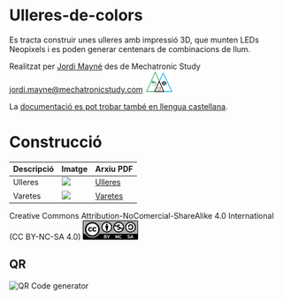 # Ulleres-de-colors
Es tracta construir unes ulleres amb impressió 3D, que munten LEDs Neopixels i es poden generar centenars de combinacions de llum.  

Realitzat per [Jordi Mayné](https://github.com/maynej) des de Mechatronic Study jordi.mayne@mechatronicstudy.com <img src="Imatges/Logo3senseFons.png" width="50" />

La [documentació es pot trobar també en llengua castellana](https://github.com/maynej/Tallers-per-compartir/tree/main/DOC_ESP). 

# Construcció 
  
Descripció         | Imatge          | Arxiu PDF    
------------- | ------------- | ------------- 
Ulleres |![](Imatges/Boligraf2D.png) | [Ulleres](DOC_CAT/TallerBoligraf2D_Llana_CAT.pdf)
Varetes |![](Imatges/Boligraf3D.png) | [Varetes](DOC_CAT/Taller_de_Bolígraf_3D_CAT.pdf)


Creative Commons Attribution-NoComercial-ShareAlike 4.0 International (CC BY-NC-SA 4.0)  <img src="Imatges/CC.png" width="100" />

## QR
<img src="https://www.codigos-qr.com/qr/php/qr_img.php?d=https%3A%2F%2Fgithub.com%2Fmaynej%2FSmarthome-1x1-Module&s=6&e=m" alt="QR Code generator"/>
